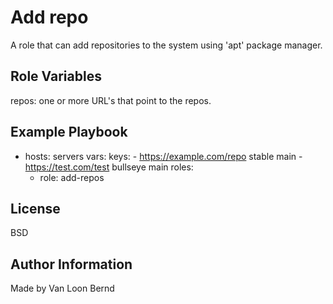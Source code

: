 Add repo
=========

A role that can add repositories to the system using 'apt' package manager.

Role Variables
--------------

repos: one or more URL's that point to the repos.

Example Playbook
----------------

- hosts: servers
  vars:
    keys:
      - https://example.com/repo stable main
      - https://test.com/test bullseye main
  roles:
    - role: add-repos

License
-------

BSD

Author Information
------------------

Made by Van Loon Bernd
